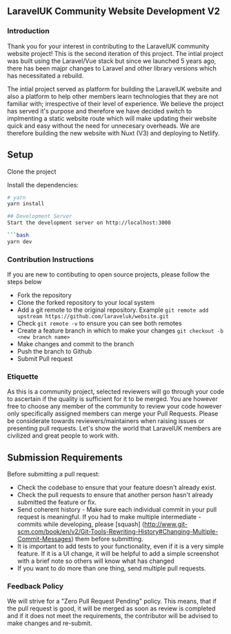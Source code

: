 ## LaravelUK Community Website Development V2
### Introduction

Thank you for your interest in contributing to the LaravelUK community website project! This is the second iteration of this project. The intial project was built using the Laravel/Vue stack but since we launched 5 years ago, there has been majpr changes to Laravel and other library versions which has necessitated a rebuild. 

The intial project served as platform for building the LaravelUK website and also a platform to help other members learn technologies that they are not familiar with; irrespective of their level of experience. We believe the project has served it's purpose and therefore we have decided switch to implmenting a static website route which will make updating their website quick and easy without the need for unnecesary overheads. We are therefore building the new website with Nuxt (V3) and deploying to Netlify.

## Setup
Clone the project

Install the dependencies:

```bash
# yarn
yarn install

## Development Server
Start the development server on http://localhost:3000

```bash
yarn dev
```

### Contribution Instructions
If you are new to contibuting to open source projects, please follow the steps below
- Fork the repository
- Clone the forked repository to your local system
- Add a git remote to the original repository. Example `git remote add upstream https://github.com/laraveluk/website.git`
- Check `git remote -v` to ensure you can see both remotes
- Create a feature branch in which to make your changes `git checkout -b <new branch name>`
- Make changes and commit to the branch
- Push the branch to Github
- Submit Pull request

### Etiquette
As this is a community project, selected reviewers will go through your code to ascertain if the quality is sufficient for it to be merged. You are however free to choose any member of the community to review your code however only specifically assigned members can merge your Pull Requests. Please be considerate towards reviewers/maintainers when raising issues or presenting pull requests. Let's show the world that LaravelUK members are civilized and great people to work with.

## Submission Requirements
Before submitting a pull request:
- Check the codebase to ensure that your feature doesn't already exist.
- Check the pull requests to ensure that another person hasn't already submitted the feature or fix.
- Send coherent history - Make sure each individual commit in your pull request is meaningful. If you had to make multiple intermediate - commits while developing, please [squash] (http://www.git-scm.com/book/en/v2/Git-Tools-Rewriting-History#Changing-Multiple-Commit-Messages) them before submitting.
- It is important to add tests to your functionality, even if it is a very simple feature. If it is a UI change, it will be helpful to add a simple screenshot with a brief note so others will know what has changed
- If you want to do more than one thing, send multiple pull requests.

### Feedback Policy
We will strive for a "Zero Pull Request Pending" policy. This means, that if the pull request is good, it will be merged as soon as review is completed and if it does not meet the requirements, the contributor will be advised to make changes and re-submit.